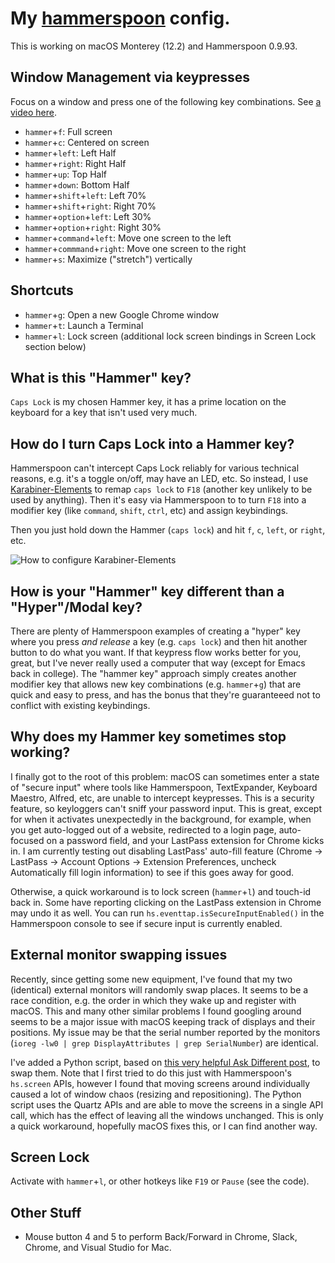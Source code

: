 # My [hammerspoon](http://www.hammerspoon.org/) config.

This is working on macOS Monterey (12.2) and Hammerspoon 0.9.93.

## Window Management via keypresses

Focus on a window and press one of the following key combinations. See [a video here](https://youtu.be/OjS6LqKEPcA).

* `hammer`+`f`: Full screen
* `hammer`+`c`: Centered on screen
* `hammer`+`left`: Left Half
* `hammer`+`right`: Right Half
* `hammer`+`up`: Top Half
* `hammer`+`down`: Bottom Half
* `hammer`+`shift`+`left`: Left 70%
* `hammer`+`shift`+`right`: Right 70%
* `hammer`+`option`+`left`: Left 30%
* `hammer`+`option`+`right`: Right 30%
* `hammer`+`command`+`left`: Move one screen to the left
* `hammer`+`commmand`+`right`: Move one screen to the right
* `hammer`+`s`: Maximize ("stretch") vertically

## Shortcuts

* `hammer`+`g`: Open a new Google Chrome window
* `hammer`+`t`: Launch a Terminal
* `hammer`+`l`: Lock screen (additional lock screen bindings in Screen Lock section below)

## What is this "Hammer" key?

`Caps Lock` is my chosen Hammer key, it has a prime location on the keyboard for a key that isn't used very much.

## How do I turn Caps Lock into a Hammer key?

Hammerspoon can't intercept Caps Lock reliably for various technical reasons, e.g. it's a toggle on/off, may have an LED, etc. So instead, I use [Karabiner-Elements](https://github.com/tekezo/Karabiner-Elements) to remap `caps lock` to `F18` (another key unlikely to be used by anything). Then it's easy via Hammerspoon to to turn `F18` into a modifier key (like `command`, `shift`, `ctrl`, etc) and assign keybindings.

Then you just hold down the Hammer (`caps lock`) and hit `f`, `c`, `left`, or `right`, etc.

![How to configure Karabiner-Elements](Karabiner-Elements.png?raw=true "How to configure Karabiner-Elements")

## How is your "Hammer" key different than a "Hyper"/Modal key?

There are plenty of Hammerspoon examples of creating a "hyper" key where you press *and release* a key (e.g. `caps lock`) and then hit another button to do what you want. If that keypress flow works better for you, great, but I've never really used a computer that way (except for Emacs back in college). The "hammer key" approach simply creates another modifier key that allows new key combinations (e.g. `hammer`+`g`) that are quick and easy to press, and has the bonus that they're guaranteeed not to conflict with existing keybindings.

## Why does my Hammer key sometimes stop working?

I finally got to the root of this problem: macOS can sometimes enter a state of "secure input" where tools like Hammerspoon, TextExpander, Keyboard Maestro, Alfred, etc, are unable to intercept keypresses. This is a security feature, so keyloggers can't sniff your password input. This is great, except for when it activates unexpectedly in the background, for example, when you get auto-logged out of a website, redirected to a login page, auto-focused on a password field, and your LastPass extension for Chrome kicks in. I am currently testing out disabling LastPass' auto-fill feature (Chrome -> LastPass -> Account Options -> Extension Preferences, uncheck Automatically fill login information) to see if this goes away for good.

Otherwise, a quick workaround is to lock screen (`hammer`+`l`) and touch-id back in. Some have reporting clicking on the LastPass extension in Chrome may undo it as well. You can run `hs.eventtap.isSecureInputEnabled()` in the Hammerspoon console to see if secure input is currently enabled.


## External monitor swapping issues

Recently, since getting some new equipment, I've found that my two (identical) external monitors will randomly swap places. It seems to be a race condition, e.g. the order in which they wake up and register with macOS. This and many other similar problems I found googling around seems to be a major issue with macOS keeping track of displays and their positions. My issue may be that the serial number reported by the monitors (`ioreg -lw0 | grep DisplayAttributes | grep SerialNumber`) are identical.

I've added a Python script, based on [this very helpful Ask Different post](https://apple.stackexchange.com/a/48977/10204), to swap them. Note that I first tried to do this just with Hammerspoon's `hs.screen` APIs, however I found that moving screens around individually caused a lot of window chaos (resizing and repositioning). The Python script uses the Quartz APIs and are able to move the screens in a single API call, which has the effect of leaving all the windows unchanged. This is only a quick workaround, hopefully macOS fixes this, or I can find another way.

## Screen Lock

Activate with `hammer`+`l`, or other hotkeys like `F19` or `Pause` (see the code).

## Other Stuff

* Mouse button 4 and 5 to perform Back/Forward in Chrome, Slack, Chrome, and Visual Studio for Mac.
